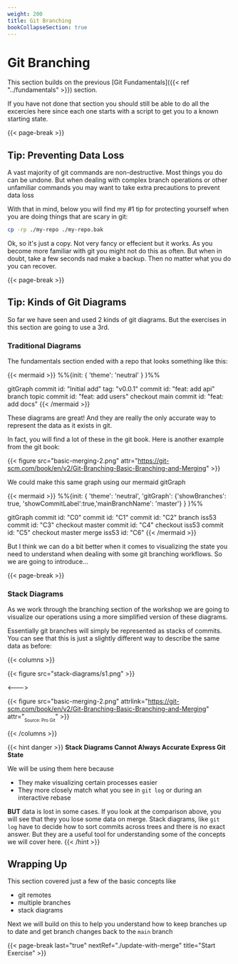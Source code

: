 ```yaml
---
weight: 200
title: Git Branching
bookCollapseSection: true
---
```


# Git Branching

This section builds on the previous [Git Fundamentals]({{< ref "../fundamentals" >}}) section.

If you have not done that section you should still be able to do all the excercies here since
each one starts with a script to get you to a known starting state.

{{<                                                               page-break >}}
## Tip: Preventing Data Loss

A vast majority of git commands are non-destructive. Most things you do can be undone. But
when dealing with complex branch operations or other unfamiliar commands you may want to
take extra precautions to prevent data loss

With that in mind, below you will find my #1 tip for protecting yourself when you
are doing things that are scary in git:

```bash
cp -rp ./my-repo ./my-repo.bak
```

Ok, so it's just a copy. Not very fancy or effecient but it works. As you become more familiar with git you might not do this as often. But when in doubt, take a few seconds nad make a backup. Then no matter what you do you can recover.

{{<                                                               page-break >}}
## Tip: Kinds of Git Diagrams

So far we have seen and used 2 kinds of git diagrams. But the exercises in this
section are going to use a 3rd.

### Traditional Diagrams

The fundamentals section ended with a repo that looks something like this:

{{< mermaid >}}
%%{init: { 'theme': 'neutral' } }%%

gitGraph
    commit id: "Initial add" tag: "v0.0.1"
    commit id: "feat: add api"
    branch topic
    commit id: "feat: add users"
    checkout main
    commit id: "feat: add docs"
{{< /mermaid >}}


These diagrams are great! And they are really the only accurate way to represent
the data as it exists in git.

In fact, you will find a lot of these in the git book. Here is another example from the git book:

{{< figure src="basic-merging-2.png" attr="https://git-scm.com/book/en/v2/Git-Branching-Basic-Branching-and-Merging" >}}

We could make this same graph using our mermaid gitGraph

{{< mermaid >}}
%%{init: { 'theme': 'neutral', 'gitGraph': {'showBranches': true, 'showCommitLabel':true,'mainBranchName': 'master'} } }%%

gitGraph
    commit id: "C0"
    commit id: "C1"
    commit id: "C2"
    branch iss53
    commit id: "C3"
    checkout master
    commit id: "C4"
    checkout iss53
    commit id: "C5"
    checkout master
    merge iss53 id: "C6"
{{< /mermaid >}}

But I think we can do a bit better when it comes to visualizing the state you need to understand when dealing with some git branching workflows. So we are going to introduce...

{{<                                                               page-break >}}
### Stack Diagrams

As we work through the branching section of the workshop we are going to
visualize our operations using a more simplified version of these diagrams.

Essentially git branches will simply be represented as stacks of commits. You can see that this is just a slightly different way to describe the same data as before:

{{< columns >}}

{{< figure src="stack-diagrams/s1.png" >}}

<--->

{{< figure src="basic-merging-2.png" attrlink="https://git-scm.com/book/en/v2/Git-Branching-Basic-Branching-and-Merging" attr="<sub><sub>Source: Pro Git</sub></sub>" >}}

{{< /columns >}}

{{< hint danger >}}
**Stack Diagrams Cannot Always Accurate Express Git State**

We will be using them here because
 * They make visualizing certain processes easier
 * They more closely match what you see in `git log` or during an interactive rebase

**BUT** data is lost in some cases. If you look at the comparison above, you will see that
they you lose some data on merge. Stack diagrams, like `git log` have to decide how to sort commits across trees and there is no exact answer. But they are a useful tool for understanding
some of the concepts we will cover here.
{{< /hint >}}

## Wrapping Up

This section covered just a few of the basic concepts like

* git remotes
* multiple branches
* stack diagrams

Next we will build on this to help you understand how to keep branches
up to date and get branch changes back to the `main` branch

{{< page-break last="true" nextRef="./update-with-merge" title="Start Exercise" >}}
